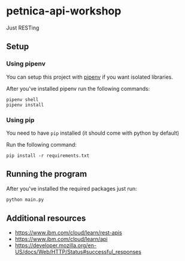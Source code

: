 # petnica-api-workshop

Just RESTing

## Setup

### Using pipenv

You can setup this project with [pipenv](https://pypi.org/project/pipenv/) if you want isolated libraries.

After you've installed pipenv run the following commands:

```shell
pipenv shell
pipenv install
```

### Using pip

You need to have `pip` installed (it should come with python by default)

Run the following command:

```shell
pip install -r requirements.txt
```

## Running the program

After you've installed the required packages just run:

```bash
python main.py
```

## Additional resources

- <https://www.ibm.com/cloud/learn/rest-apis>
- <https://www.ibm.com/cloud/learn/api>
- <https://developer.mozilla.org/en-US/docs/Web/HTTP/Status#successful_responses>